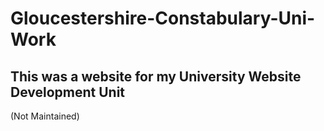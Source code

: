 # Gloucestershire-Constabulary-Uni-Work
## This was a website for my University Website Development Unit
(Not Maintained)
